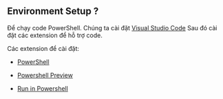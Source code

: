 <h2 align="left"><b>Environment Setup ?</b></h2>
Để chạy code PowerShell. Chúng ta cài đặt <a href="https://code.visualstudio.com">Visual Studio Code</a>
Sau đó cài đặt các extension để hỗ trợ code.

Các extension để cài đặt: 

- <a href="https://marketplace.visualstudio.com/items?itemName=ms-vscode.PowerShell">PowerShell</a>

- <a href="https://marketplace.visualstudio.com/items?itemName=ms-vscode.PowerShell-Preview">Powershell Preview</a>

- <a href="https://marketplace.visualstudio.com/items?itemName=tobysmith568.run-in-powershell">Run in Powershell</a>

